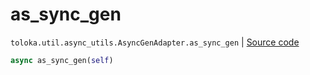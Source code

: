 # as_sync_gen
`toloka.util.async_utils.AsyncGenAdapter.as_sync_gen` | [Source code](https://github.com/Toloka/toloka-kit/blob/v1.1.1/src/util/async_utils.py#L376)

```python
async as_sync_gen(self)
```

